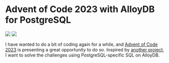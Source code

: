 # Advent of Code 2023 with AlloyDB for PostgreSQL

![](https://img.shields.io/badge/stars%20⭐-18-yellow)
![](https://img.shields.io/badge/days%20completed-8-red)

I have wanted to do a bit of coding again for a while, and [Advent of Code 2023](https://adventofcode.com/2023) is presenting a great opportunity to do so. Inspired by [another project](https://github.com/mitchellh/advent-2021-sql), I want to solve the challenges using PostgreSQL-specific SQL on AlloyDB.

